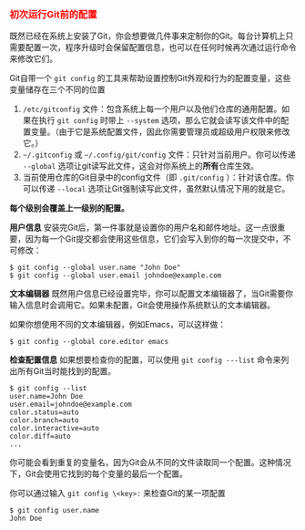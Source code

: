 ### <font color=red>初次运行Git前的配置</font>

既然已经在系统上安装了Git，你会想要做几件事来定制你的Git。每台计算机上只需要配置一次，程序升级时会保留配置信息，也可以在任何时候再次通过运行命令来修改它们。

Git自带一个 ```git config``` 的工具来帮助设置控制Git外观和行为的配置变量，这些变量储存在三个不同的位置
1. ```/etc/gitconfig``` 文件：包含系统上每一个用户以及他们仓库的通用配置。如果在执行 ```git config``` 时带上 ```--system``` 选项，那么它就会读写该文件中的配置变量。（由于它是系统配置文件，因此你需要管理员或超级用户权限来修改它。）
2. ```~/.gitconfig``` 或 ```~/.config/git/config``` 文件：只针对当前用户。你可以传递 ```--global``` 选项让git读写此文件，这会对你系统上的**所有**仓库生效。
3. 当前使用仓库的Git目录中的config文件（即 ```.git/config``` ）：针对该仓库。你可以传递 ```--local``` 选项让Git强制读写此文件，虽然默认情况下用的就是它。

**每个级别会覆盖上一级别的配置。**

**用户信息**
安装完Git后，第一件事就是设置你的用户名和邮件地址。这一点很重要，因为每一个Git提交都会使用这些信息，它们会写入到你的每一次提交中，不可修改：
```
$ git config --global user.name "John Doe"
$ git config --global user.email johndoe@example.com
``` 

**文本编辑器**
既然用户信息已经设置完毕，你可以配置文本编辑器了，当Git需要你输入信息时会调用它。如果未配置，Git会使用操作系统默认的文本编辑器。

如果你想使用不同的文本编辑器，例如Emacs，可以这样做：
```
$ git config --global core.editor emacs
```

**检查配置信息**
如果想要检查你的配置，可以使用 ```git config ---list``` 命令来列出所有Git当时能找到的配置。

```
$ git config --list
user.name=John Doe
user.email=johndoe@example.com
color.status=auto
color.branch=auto
color.interactive=auto
color.diff=auto
...
```

你可能会看到重复的变量名，因为Git会从不同的文件读取同一个配置。这种情况下，Git会使用它找到的每个变量的最后一个配置。

你可以通过输入 ```git config \<key>:``` 来检查Git的某一项配置
``` 
$ git config user.name
John Doe
```
